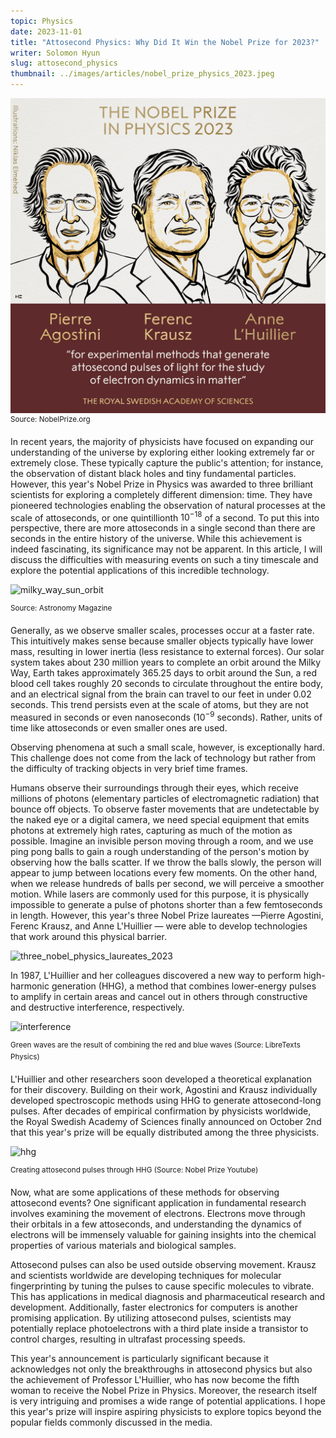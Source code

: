 ```yaml
---
topic: Physics
date: 2023-11-01
title: "Attosecond Physics: Why Did It Win the Nobel Prize for 2023?"
writer: Solomon Hyun
slug: attosecond_physics
thumbnail: ../images/articles/nobel_prize_physics_2023.jpeg
---
```

![nobel_prize](../images/articles/nobel_prize_physics_2023.jpeg)
<sup>Source: NobelPrize.org</sup>

In recent years, the majority of physicists have focused on expanding our understanding of the universe by exploring either looking extremely far or extremely close. These typically capture the public's attention; for instance, the observation of distant black holes and tiny fundamental particles. However, this year's Nobel Prize in Physics was awarded to three brilliant scientists for exploring a completely different dimension: time. They have pioneered technologies enabling the observation of natural processes at the scale of attoseconds, or one quintillionth $10^{-18}$ of a second. To put this into perspective, there are more attoseconds in a single second than there are seconds in the entire history of the universe. While this achievement is indeed fascinating, its significance may not be apparent. In this article, I will discuss the difficulties with measuring events on such a tiny timescale and explore the potential applications of this incredible technology.

![milky_way_sun_orbit](https://www.astronomy.com/wp-content/uploads/sites/2/2023/02/ask12.png)

<sup>Source: Astronomy Magazine</sup>

Generally, as we observe smaller scales, processes occur at a faster rate. This intuitively makes sense because smaller objects typically have lower mass, resulting in lower inertia (less resistance to external forces). Our solar system takes about 230 million years to complete an orbit around the Milky Way, Earth takes approximately 365.25 days to orbit around the Sun, a red blood cell takes roughly 20 seconds to circulate throughout the entire body, and an electrical signal from the brain can travel to our feet in under 0.02 seconds. This trend persists even at the scale of atoms, but they are not measured in seconds or even nanoseconds ($10^{-9}$ seconds). Rather, units of time like attoseconds or even smaller ones are used.

Observing phenomena at such a small scale, however, is exceptionally hard. This challenge does not come from the lack of technology but rather from the difficulty of tracking objects in very brief time frames.

Humans observe their surroundings through their eyes, which receive millions of photons (elementary particles of electromagnetic radiation) that bounce off objects. To observe faster movements that are undetectable by the naked eye or a digital camera, we need special equipment that emits photons at extremely high rates, capturing as much of the motion as possible. Imagine an invisible person moving through a room, and we use ping pong balls to gain a rough understanding of the person's motion by observing how the balls scatter. If we throw the balls slowly, the person will appear to jump between locations every few moments. On the other hand, when we release hundreds of balls per second, we will perceive a smoother motion. While lasers are commonly used for this purpose, it is physically impossible to generate a pulse of photons shorter than a few femtoseconds in length. However, this year's three Nobel Prize laureates —Pierre Agostini, Ferenc Krausz, and Anne L'Huillier — were able to develop technologies that work around this physical barrier. 

![three_nobel_physics_laureates_2023](https://news.cgtn.com/news/2023-10-03/3-scientists-awarded-2023-Nobel-Prize-in-Physics-1nBg0xV00aA/img/d65d1deffc8f403c93eca32a93de812b/d65d1deffc8f403c93eca32a93de812b.jpeg)

In 1987, L'Huillier and her colleagues discovered a new way to perform high-harmonic generation (HHG), a method that combines lower-energy pulses to amplify in certain areas and cancel out in others through constructive and destructive interference, respectively.

![interference](https://phys.libretexts.org/@api/deki/files/43023/8.4-CD.png?revision=1&size=bestfit&width=801&height=405)

<sup>Green waves are the result of combining the red and blue waves (Source: LibreTexts Physics) </sup>

L'Huillier and other researchers soon developed a theoretical explanation for their discovery. Building on their work, Agostini and Krausz individually developed spectroscopic methods using HHG to generate attosecond-long pulses. After decades of empirical confirmation by physicists worldwide, the Royal Swedish Academy of Sciences finally announced on October 2nd that this year's prize will be equally distributed among the three physicists.

![hhg](../images/articles/nobel_prize_2023_hhg.png)

<sup>Creating attosecond pulses through HHG (Source: Nobel Prize Youtube)</sup>

Now, what are some applications of these methods for observing attosecond events? One significant application in fundamental research involves examining the movement of electrons. Electrons move through their orbitals in a few attoseconds, and understanding the dynamics of electrons will be immensely valuable for gaining insights into the chemical properties of various materials and biological samples.

Attosecond pulses can also be used outside observing movement. Krausz and scientists worldwide are developing techniques for molecular fingerprinting by tuning the pulses to cause specific molecules to vibrate. This has applications in medical diagnosis and pharmaceutical research and development. Additionally, faster electronics for computers is another promising application. By utilizing attosecond pulses, scientists may potentially replace photoelectrons with a third plate inside a transistor to control charges, resulting in ultrafast processing speeds.

This year's announcement is particularly significant because it acknowledges not only the breakthroughs in attosecond physics but also the achievement of Professor L'Huillier, who has now become the fifth woman to receive the Nobel Prize in Physics. Moreover, the research itself is very intriguing and promises a wide range of potential applications. I hope this year's prize will inspire aspiring physicists to explore topics beyond the popular fields commonly discussed in the media.
